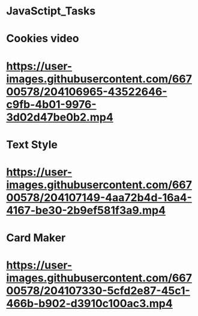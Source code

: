 # JavaSctipt_Tasks
# Cookies video
# https://user-images.githubusercontent.com/66700578/204106965-43522646-c9fb-4b01-9976-3d02d47be0b2.mp4
# Text Style
# https://user-images.githubusercontent.com/66700578/204107149-4aa72b4d-16a4-4167-be30-2b9ef581f3a9.mp4
# Card Maker
# https://user-images.githubusercontent.com/66700578/204107330-5cfd2e87-45c1-466b-b902-d3910c100ac3.mp4



